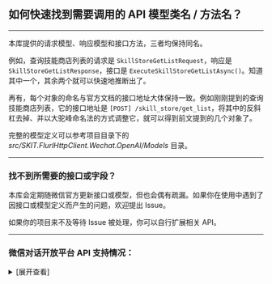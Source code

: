 ﻿## 如何快速找到需要调用的 API 模型类名 / 方法名？

---

本库提供的请求模型、响应模型和接口方法，三者均保持同名。

例如，查询技能商店列表的请求是 `SkillStoreGetListRequest`，响应是 `SkillStoreGetListResponse`，接口是 `ExecuteSkillStoreGetListAsync()`。知道其中一个，其余两个就可以快速地推断出了。

再有，每个对象的命名与官方文档的接口地址大体保持一致。例如刚刚提到的查询技能商店列表，它的接口地址是 `[POST] /skill_store/get_list`，将其中的反斜杠去掉、并以大驼峰命名法的方式调整它，就可以得到前文提到的几个对象了。

完整的模型定义可以参考项目目录下的 _src/SKIT.FlurlHttpClient.Wechat.OpenAI/Models_ 目录。

---

### 找不到所需要的接口或字段？

本库会定期随微信官方更新接口或模型，但也会偶有疏漏。如果你在使用中遇到了因接口或模型定义而产生的问题，欢迎提出 Issue。

如果你的项目来不及等待 Issue 被处理，你可以自行扩展相关 API。

---

### 微信对话开放平台 API 支持情况：

<details>

<summary>[展开查看]</summary>

|     |        微信 API         |  开发模式  | 备注 |
| :-: | :---------------------: | :--------: | :--: |
|  √  |     第三方客服接入      |  平台接入  |      |
|  √  |      直播相关接口       |  平台接入  |      |
|  √  | 公众号、小程序、H5 绑定 |  平台接入  |      |
|  √  |       机器人配置        |  平台接入  |      |
|  √  |      智能对话接口       |  平台接入  |      |
|  √  |        NLP 接口         |  平台接入  |      |
|  √  |        获取令牌         | 第三方接入 |      |
|  √  |        通用接口         | 第三方接入 |      |
|  √  |         机器人          | 第三方接入 |      |
|  √  |          技能           | 第三方接入 |      |
|  √  |          意图           | 第三方接入 |      |
|  √  |         语义槽          | 第三方接入 |      |
|  √  |          词典           | 第三方接入 |      |
|  √  |          词条           | 第三方接入 |      |
|  √  |      对话开放接口       | 第三方接入 |      |
|  √  |        技能商店         | 第三方接入 |      |
|  √  |        数据统计         | 第三方接入 |      |

</details>
